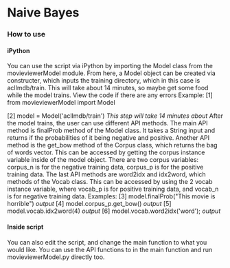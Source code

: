 # Naive Bayes
### How to use
#### iPython
You can use the script via iPython by importing the Model class from the movieviewerModel module. From here, a Model object can be created via constructer, which inputs the training directory, which in this case is aclImdb/train. This will take about 14 minutes, so maybe get some food while the model trains. View the code if there are any errors 
Example:
[1] from movieviewerModel import Model

[2] model = Model('aclImdb/train')
*This step will take 14 minutes about*
After the model trains, the user can use different API methods. The main API method is finalProb method of the Model class. It takes a String input and returns if the probabilities of it being negative and positive. Another API method is the get_bow method of the Corpus class, which returns the bag of words vector. This can be accessed by getting the corpus instance variable inside of the model object. There are two corpus variables: corpus_n is for the negative training data, corpus_p is for the positive training data. The last API methods are word2idx and idx2word, which methods of the Vocab class. This can be accessed by using the 2 vocab instance variable, where vocab_p is for positive training data, and vocab_n is for negative training data. 
Examples:
[3] model.finalProb("This movie is horrible")
*output*
[4] model.corpus_p.get_bow()
*output*
[5] model.vocab.idx2word(4)
*output*
[6] model.vocab.word2idx('word');
*output*
#### Inside script
You can also edit the script, and change the main function to what you would like. You can use the API functions to in the main function and run movieviewerModel.py directly too.
